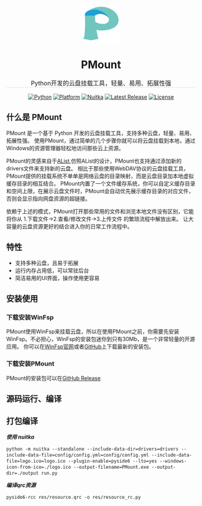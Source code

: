
<p align="center">
    <img src="res/logo/logo_256.png" alt="PMount Logo" width="100" height="100">
    <br>
    <h1 align="center">PMount</h1>
</p>
<p align="center" style="font-size: 16px; border-bottom: 1px solid #dee2e6;">
    Python开发的云盘挂载工具，轻量、易用、拓展性强
</p>
<p align="center">
    <a href="#"><img src="https://img.shields.io/badge/python-3.10-blue.svg" alt="Python"></a>
    <a href="#"><img src="https://img.shields.io/badge/platform-windows-green.svg" alt="Platform"></a>
    <a href="#"><img src="https://img.shields.io/badge/nuitka-0.6.17-orange.svg" alt="Nuitka"></a>
    <a href="#"><img src="https://img.shields.io/github/v/release/your-repo/your-project" alt="Latest Release"></a>
    <a href="#"><img src="https://img.shields.io/badge/License-GPLv3-blue?color=#4ec820" alt="License"></a>
</p>

## 什么是 PMount
PMount 是一个基于 Python 开发的云盘挂载工具，支持多种云盘，轻量、易用、拓展性强。
使用PMount，通过简单的几个步骤你就可以将云盘挂载到本地，通过Windows的资源管理器轻松地访问那些云上资源。

PMount的灵感来自于[AList](https://github.com/alist-org/alist),仿照AList的设计，PMount也支持通过添加新的drivers文件来支持新的云盘。
相比于那些使用WebDAV协议的云盘挂载工具，PMount提供的挂载系统不单单是网络云盘的目录映射，而是云盘目录加本地虚拟缓存目录的相互结合。
PMount内置了一个文件缓存系统，你可以自定义缓存目录和空间上限，在展示云盘文件时，PMount会自动优先展示缓存目录的对应文件，否则会显示指向网盘资源的超链接。

依赖于上述的模式，PMount打开那些常用的文件和浏览本地文件没有区别，它能将你从 1.下载文件->2.查看/修改文件->3.上传文件 的繁琐流程中解放出来。
让大容量的云盘资源更好的结合进入你的日常工作流程中。

## 特性
- 支持多种云盘，且易于拓展
- 运行内存占用低，可以常驻后台
- 简洁易用的UI界面，操作使用更容易

## 安装使用
### 下载安装WinFsp
PMount使用WinFsp来挂载云盘，所以在使用PMount之前，你需要先安装WinFsp。不必担心，WinFsp的安装包迷你到只有30Mb，是一个非常轻量的开源应用。
你可以在[WinFsp官网](https://winfsp.dev/rel/)或者[GitHub](https://github.com/winfsp/winfsp/releases)上下载最新的安装包。
### 下载安装PMount
PMount的安装包可以在[GitHub Release](#)

## 源码运行、编译
## 打包编译
***使用 nuitka***
```shell
python -m nuitka --standalone --include-data-dir=drivers=drivers --include-data-file=config/config.yml=config/config.yml --include-data-file=logo.ico=logo.ico --plugin-enable=pyside6 --lto=yes --windows-icon-from-ico=./logo.ico --output-filename=PMount.exe --output-dir=./output run.py
```

***编译qrc资源***
```shell
pyside6-rcc res/resource.qrc -o res/resource_rc.py
```
